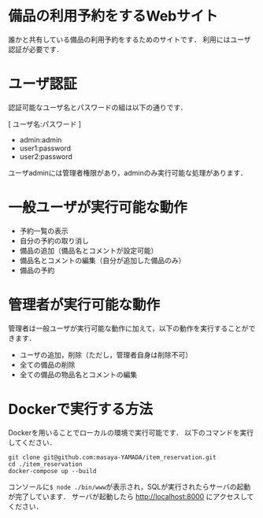 # 備品の利用予約をするWebサイト
誰かと共有している備品の利用予約をするためのサイトです．
利用にはユーザ認証が必要です．

<!-- herokuにデプロイしたもの → <https://mighty-crag-47595.herokuapp.com/> -->

# ユーザ認証
認証可能なユーザ名とパスワードの組は以下の通りです．

[ ユーザ名:パスワード ]
* admin:admin
* user1:password
* user2:password

ユーザadminには管理者権限があり，adminのみ実行可能な処理があります．

# 一般ユーザが実行可能な動作
* 予約一覧の表示
* 自分の予約の取り消し
* 備品の追加（備品名とコメントが設定可能）
* 備品名とコメントの編集（自分が追加した備品のみ）
* 備品の予約

# 管理者が実行可能な動作
管理者は一般ユーザが実行可能な動作に加えて，以下の動作を実行することができます．
* ユーザの追加，削除（ただし，管理者自身は削除不可）
* 全ての備品の削除
* 全ての備品の物品名とコメントの編集

# Dockerで実行する方法
Dockerを用いることでローカルの環境で実行可能です．
以下のコマンドを実行してください．
```
git clone git@github.com:masaya-YAMADA/item_reservation.git
cd ./item_reservation
docker-compose up --build
```
コンソールに`$ node ./bin/www`が表示され，SQLが実行されたらサーバの起動が完了しています．
サーバが起動したら <http://localhost:8000> にアクセスしてください．
